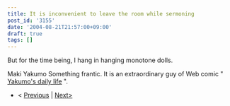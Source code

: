 ```yaml
---
title: It is inconvenient to leave the room while sermoning
post_id: '3155'
date: '2004-08-21T21:57:00+09:00'
draft: true
tags: []
---
```


But for the time being, I hang in hanging monotone dolls.

Maki Yakumo Something frantic. It is an extraordinary guy of Web comic " [Yakumo's daily life](/tag/yakumo-family?order=ASC) ".

*   < [Previous](/3141) | [Next>](/3298)
